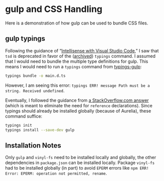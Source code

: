 # gulp and CSS Handling

Here is a demonstration of how gulp can be used to bundle CSS files.

## gulp typings

Following the guidance of “[Intellisense with Visual Studio Code](https://johnpapa.net/intellisense-witha-visual-studio-code/),” I saw that `tsd` is deprecated in favor of the ([archived](https://github.com/typings/typings)) `typings` command. I assumed that I would need to bundle the multiple type definitions for gulp. This means I would need to run a `typings` command from [typings-gulp](../typings-gulp):

```bash
typings bundle -o main.d.ts
```

However, I am seeing this error: `typings ERR! message Path must be a string. Received undefined`.

Eventually, I followed the guidance from [a StackOverflow.com answer](https://stackoverflow.com/a/36414244/22944) (which is meant to eliminate the need for `reference` declarations). Since typings should already be installed globally (because of Aurelia), these command suffice:

```bash
typings init
typings install --save-dev gulp
```

## Installation Notes

Only `gulp` and `vinyl-fs` need to be installed locally and globally, the other dependencies in `package.json` can be installed locally. Package `vinyl-fs` had to be installed globally (in part) to avoid `EPERM` errors like `npm ERR! Error: EPERM: operation not permitted, rename`.

